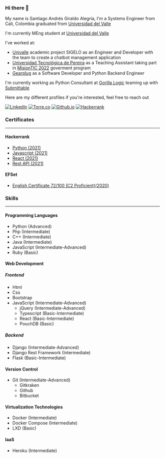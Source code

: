 ### Hi there 👋

<!--
**Arkaikus/Arkaikus** is a ✨ _special_ ✨ repository because its `README.md` (this file) appears on your GitHub profile.

Here are some ideas to get you started:

- 🔭 I’m currently working on ...
- 🌱 I’m currently learning ...
- 👯 I’m looking to collaborate on ...
- 🤔 I’m looking for help with ...
- 💬 Ask me about ...
- 📫 How to reach me: ...
- 😄 Pronouns: ...
- ⚡ Fun fact: ...
-->

My name is Santiago Andrés Giraldo Alegría, I'm a Systems Engineer from Cali, Colombia graduated from [Universidad del Valle](http://eisc.univalle.edu.co/)

I'm currently MEng student at [Universidad del Valle](http://ingenieria.univalle.edu.co/maestrias/maestria-en-ingenieria-area-de-enfasis-ingenieria-de-sistemas-y-computacion)

I've worked at:

- [Univalle](https://www.univalle.edu.co/) academic project SIGELO as an Engineer and Developer with the team to create a chatbot management application
- [Universidad Tecnológica de Pereira](https://www.utp.edu.co/) as a Teaching Assistant taking part in [MisionTIC 2022](https://www.misiontic2022.gov.co/) goverment program
- [Gearplug](https://gearplug.io/en/) as a Software Developer and Python Backend Engineer

I'm currently working as Python Consultant at [Gorilla Logic](https://gorillalogic.com/) teaming up with [Submittable](https://submittable.com/)

Here are my different profiles if you're interested, feel free to reach out

[![LinkedIn](https://img.shields.io/badge/Linkedin-2894ff.svg?logo=linkedin&style=for-the-badge)](https://www.linkedin.com/in/santiagogiraldoalegria)
[![Torre.co](https://img.shields.io/badge/T-Torre.co-cddc39.svg?style=for-the-badge)](https://torre.co/giraldosantiago)
[![Github.io](https://img.shields.io/badge/Github.io-black?logo=github&style=for-the-badge)](https://arkaikus.github.io/)
[![Hackerrank](https://img.shields.io/badge/Hackerrank-39424e.svg?logo=hackerrank&style=for-the-badge)](https://www.hackerrank.com/giraldo_santiago)

### Certificates
***
#### Hackerrank
- [Python (2021)](https://www.hackerrank.com/certificates/4971d1984d47)
- [Javascript (2021)](https://www.hackerrank.com/certificates/74504f050cc2)
- [React (2021)](https://www.hackerrank.com/certificates/ae2281c24eb4)
- [Rest API (2021)](https://www.hackerrank.com/certificates/bba9c301195a)

#### EFSet

- [English Certificate 72/100 (C2 Proficient)(2020)](https://www.efset.org/cert/pWdvMy)

### Skills
* * *

#### Programming Languages
- Python (Advanced)
- Php (Intermediate)
- C++ (Intermediate)
- Java (Intermediate)
- JavaScript (Intermediate-Advanced)
- Ruby (Basic)

#### Web Development
##### Frontend 
- Html
- Css
- Bootstrap
- JavaScript (Intermediate-Advanced)
  - jQuery (Intermediate-Advanced)
  - Typescript (Basic-Intermediate)
  - React (Basic-Intermediate)
  - PouchDB (Basic)

##### Backend
- Django (Intermediate-Advanced)
- Django Rest Framework (Intermediate)
- Flask (Basic-Intermediate)

#### Version Control
- Git (Intermediate-Advanced)
  - Gitkraken
  - Github
  - Bitbucket

#### Virtualization Technologies
- Docker (Intermediate)
- Docker Compose (Intermediate)
- LXD (Basic)

#### IaaS
- Heroku (Intermediate)
